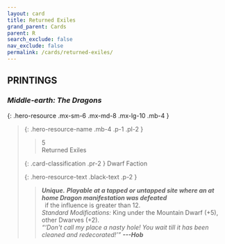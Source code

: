 ```yaml
---
layout: card
title: Returned Exiles
grand_parent: Cards
parent: R
search_exclude: false
nav_exclude: false
permalink: /cards/returned-exiles/
---
```


## PRINTINGS


### _Middle-earth: The Dragons_

{: .hero-resource .mx-sm-6 .mx-md-8 .mx-lg-10 .mb-4 }
> {: .hero-resource-name .mb-4 .p-1 .pl-2 }
> > <div class="card-mp">5</div>
> > <div class="card-name">Returned Exiles</div>
>
> {: .card-classification .pr-2 }
> Dwarf Faction
>
> {: .hero-resource-text .black-text .p-2 }
> > _**Unique.**_ ***Playable at a tapped or untapped site where an at home Dragon manifestation was defeated*** <br>&ensp;if the influence is greater than 12. <br>_Standard Modifications:_ King under the Mountain Dwarf (+5), other Dwarves (+2). <br>_“‘Don't call my place a nasty hole! You wait till it has been cleaned and redecorated!’”_ ***---&#65279;Hob*** 
> 

